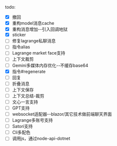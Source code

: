 todo:
* [x] 撤回
* [x] 重构model消息cache
* [x] 重构消息增加--引入回调地狱
* [x] sticker
* [ ] 修复lagrange私聊消息
* [ ] 指令alias
* [ ] Lagrange market face支持
* [ ] 上下文裁剪
* [ ] Gemini多媒体内存优化--不缓存base64
* [x] 指令#regenerate
* [ ] 回复
* [ ] 折叠消息
* [ ] 上下文保存
* [ ] 上下文总结-裁剪
* [ ] 文心一言支持
* [ ] GPT支持
* [ ] websocket适配器--blazor/其它技术做前端聊天界面
* [ ] Lagrange多账号支持
* [ ] Satori支持
* [ ] Cli多配色
* [ ] 调用js，通过node-api-dotnet